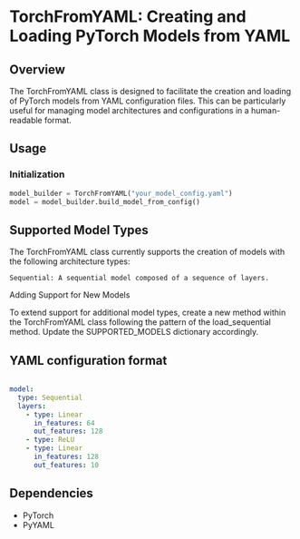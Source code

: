 # TorchFromYAML: Creating and Loading PyTorch Models from YAML

## Overview

The TorchFromYAML class is designed to facilitate the creation and loading of PyTorch models from YAML configuration files. This can be particularly useful for managing model architectures and configurations in a human-readable format.

## Usage

### Initialization

```python
model_builder = TorchFromYAML("your_model_config.yaml")
model = model_builder.build_model_from_config()

```

## Supported Model Types

The TorchFromYAML class currently supports the creation of models with the following architecture types:

    Sequential: A sequential model composed of a sequence of layers.

Adding Support for New Models

To extend support for additional model types, create a new method within the TorchFromYAML class following the pattern of the load_sequential method. Update the SUPPORTED_MODELS dictionary accordingly.

## YAML configuration format

```yaml

model:
  type: Sequential
  layers:
    - type: Linear
      in_features: 64
      out_features: 128
    - type: ReLU
    - type: Linear
      in_features: 128
      out_features: 10

```

## Dependencies

- PyTorch
- PyYAML